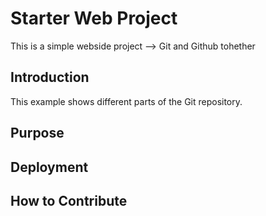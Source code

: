 # Starter Web Project

This is a simple webside project --> Git and Github tohether

## Introduction

This example shows different parts of the Git repository.

## Purpose

## Deployment

## How to Contribute
